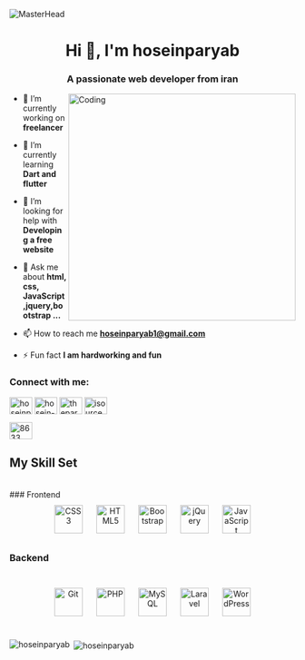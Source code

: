 ![MasterHead](https://blog.jetbrains.com/wp-content/uploads/2021/12/php81_never_return_type.gif)
<h1 align="center">Hi 👋, I'm hoseinparyab</h1>
<h3 align="center">A passionate web developer from iran</h3>
<img  alt="Coding" width="400" src="https://r7q6w9z6.rocketcdn.me/career/wp-content/uploads/2020/03/hello.gif" align="right">


- 🔭 I’m currently working on **freelancer**

- 🌱 I’m currently learning **Dart and flutter**

- 🤝 I’m looking for help with **Developing a free website**

- 💬 Ask me about **html, css, JavaScript,jquery,bootstrap ...**

- 📫 How to reach me **hoseinparyab1@gmail.com**

- ⚡ Fun fact **I am hardworking and fun**

<h3 align="left">Connect with me:</h3>
<p align="left">
<a href="https://twitter.com/hoseinparyab1" target="blank"><img align="center" src="https://raw.githubusercontent.com/rahuldkjain/github-profile-readme-generator/master/src/images/icons/Social/twitter.svg" alt="hoseinparyab1" height="30" width="40" /></a>
<a href="https://linkedin.com/in/hoseinparyab" target="blank"><img align="center" src="https://raw.githubusercontent.com/rahuldkjain/github-profile-readme-generator/master/src/images/icons/Social/linked-in-alt.svg" alt="hosein-paryab-347157226" height="30" width="40" /></a>
<a href="https://instagram.com/theparyab" target="blank"><img align="center" src="https://raw.githubusercontent.com/rahuldkjain/github-profile-readme-generator/master/src/images/icons/Social/instagram.svg" alt="theparyab" height="30" width="40" /></a>
<a href="https://www.youtube.com/c/isources" target="blank"><img align="center" src="https://raw.githubusercontent.com/rahuldkjain/github-profile-readme-generator/master/src/images/icons/Social/youtube.svg" alt="isources" height="30" width="40" /></a>
</p>
<a href="https://discord.gg/8633" target="blank"><img align="center" src="https://raw.githubusercontent.com/rahuldkjain/github-profile-readme-generator/master/src/images/icons/Social/discord.svg" alt="8633" height="30" width="40" /></a>
</p>

## My Skill Set 
<br>
### Frontend  
<div align="center">  
<a href="https://www.w3schools.com/css/" target="_blank"><img style="margin: 10px" src="https://profilinator.rishav.dev/skills-assets/css3-original-wordmark.svg" alt="CSS3" height="50" /></a>  
<a href="https://en.wikipedia.org/wiki/HTML5" target="_blank"><img style="margin: 10px" src="https://profilinator.rishav.dev/skills-assets/html5-original-wordmark.svg" alt="HTML5" height="50" /></a>  
<a href="https://getbootstrap.com/docs/3.4/javascript/" target="_blank"><img style="margin: 10px" src="https://profilinator.rishav.dev/skills-assets/bootstrap-plain.svg" alt="Bootstrap" height="50" /></a>  
<a href="https://jquery.com/" target="_blank"><img style="margin: 10px" src="https://profilinator.rishav.dev/skills-assets/jquery.png" alt="jQuery" height="50" /></a>  
<a href="https://www.javascript.com/" target="_blank"><img style="margin: 10px" src="https://profilinator.rishav.dev/skills-assets/javascript-original.svg" alt="JavaScript" height="50" /></a>  
</div>





### Backend  
<br>
<div align="center">  
<a href="https://github.com/" target="_blank"><img style="margin: 10px" src="https://profilinator.rishav.dev/skills-assets/git-scm-icon.svg" alt="Git" height="50" /></a>  
<a href="https://www.php.net/" target="_blank"><img style="margin: 10px" src="https://profilinator.rishav.dev/skills-assets/php-original.svg" alt="PHP" height="50" /></a>  
<a href="https://www.mysql.com/" target="_blank"><img style="margin: 10px" src="https://profilinator.rishav.dev/skills-assets/mysql-original-wordmark.svg" alt="MySQL" height="50" /></a>  
<a href="https://laravel.com/" target="_blank"><img style="margin: 10px" src="https://profilinator.rishav.dev/skills-assets/laravel-plain-wordmark.svg" alt="Laravel" height="50" /></a>  
<a href="https://wordpress.com/" target="_blank"><img style="margin: 10px" src="https://profilinator.rishav.dev/skills-assets/wordpress.png" alt="WordPress" height="50" /></a>  
</div>
</div>
</div>
</div>
<br>
<p><img align="left" src="https://github-readme-stats.vercel.app/api/top-langs?username=hoseinparyab&show_icons=true&locale=en&layout=compact" alt="hoseinparyab" /></p>
</p>
<p>&nbsp;<img align="center" src="https://github-readme-stats.vercel.app/api?username=hoseinparyab&show_icons=true&locale=en" alt="hoseinparyab" /></p>

